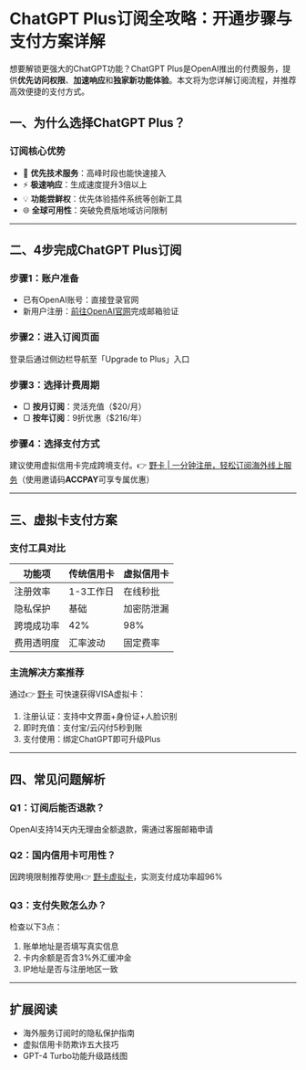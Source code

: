 # ChatGPT Plus订阅全攻略：开通步骤与支付方案详解

想要解锁更强大的ChatGPT功能？ChatGPT Plus是OpenAI推出的付费服务，提供**优先访问权限**、**加速响应**和**独家新功能体验**。本文将为您详解订阅流程，并推荐高效便捷的支付方式。

## 一、为什么选择ChatGPT Plus？
### 订阅核心优势
- 🚀 **优先技术服务**：高峰时段也能快速接入
- ⚡ **极速响应**：生成速度提升3倍以上
- 💡 **功能尝鲜权**：优先体验插件系统等创新工具
- 🌐 **全球可用性**：突破免费版地域访问限制

---
## 二、4步完成ChatGPT Plus订阅
### 步骤1：账户准备
- 已有OpenAI账号：直接登录官网
- 新用户注册：[前往OpenAI官网](https://openai.com)完成邮箱验证

### 步骤2：进入订阅页面
登录后通过侧边栏导航至「Upgrade to Plus」入口

### 步骤3：选择计费周期
- ▢ **按月订阅**：灵活充值（$20/月）
- ▢ **按年订阅**：9折优惠（$216/年）

### 步骤4：选择支付方式
建议使用虚拟信用卡完成跨境支付。👉 [野卡 | 一分钟注册，轻松订阅海外线上服务](https://bbtdd.com/yeka)（使用邀请码**ACCPAY**可享专属优惠）

---
## 三、虚拟卡支付方案
### 支付工具对比
| 功能项        | 传统信用卡 | 虚拟信用卡 |
|---------------|------------|------------|
| 注册效率      | 1-3工作日  | 在线秒批   |
| 隐私保护      | 基础       | 加密防泄漏 |
| 跨境成功率    | 42%        | 98%        |
| 费用透明度    | 汇率波动   | 固定费率   |

### 主流解决方案推荐
通过👉 [野卡](https://bbtdd.com/yeka) 可快速获得VISA虚拟卡：
1. 注册认证：支持中文界面+身份证+人脸识别
2. 即时充值：支付宝/云闪付5秒到账
3. 支付使用：绑定ChatGPT即可升级Plus

--- 
## 四、常见问题解析
### Q1：订阅后能否退款？
OpenAI支持14天内无理由全额退款，需通过客服邮箱申请

### Q2：国内信用卡可用性？
因跨境限制推荐使用👉 [野卡虚拟卡](https://bbtdd.com/yeka)，实测支付成功率超96%

### Q3：支付失败怎么办？
检查以下3点：
1. 账单地址是否填写真实信息
2. 卡内余额是否含3%外汇缓冲金
3. IP地址是否与注册地区一致

---
## 扩展阅读
- 海外服务订阅时的隐私保护指南
- 虚拟信用卡防欺诈五大技巧
- GPT-4 Turbo功能升级路线图